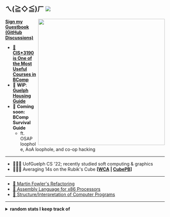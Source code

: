## ㄟ(≧◇≦)ㄏ ![](https://komarev.com/ghpvc/?username=jnguyen1098)

<!-- <img src="https://i.imgur.com/E7N0tWx.png" width="475px" align="right"> -->
<img src="https://github.com/cat-milk/Anime-Girls-Holding-Programming-Books/blob/master/C/Megumin_Holding_C_Programming_Language.jpg?raw=true" width="400px" align="right">

**[Sign my Guestbook (GitHub Discussions)](https://github.com/jnguyen1098/jnguyen1098/discussions/categories/guestbook)**

- [📝 **CIS\*3190 is One of the Most Useful Courses in BComp**](https://gist.github.com/jnguyen1098/210fdd73b693e22306ab94a82ce8f80c)
- 📝 **WIP**: [**Guelph Housing Guide**](https://gist.github.com/jnguyen1098/4c9f9158483674bfe0d1a3a57b49f9e1)
- 📝 **Coming soon: BComp Survival Guide**
  - ft. OSAP loophole, AoA loophole, and co-op hacking
<hr>

- 🙇🏻‍♂️ UofGuelph CS '22; recently studied soft computing & graphics
- 🙇🏻‍♂️ Averaging 14s on the Rubik's Cube **[[WCA](https://www.worldcubeassociation.org/persons/2019NGUY16) | [CubePB](https://cubepb.com/user?id=34&expand=0)]**
<hr>

- [📖 Martin Fowler's Refactoring](https://martinfowler.com/books/refactoring.html)
- [📖 Assembly Language for x86 Processors](http://asmirvine.com/)
- [📖 Structure/Interpretation of Computer Programs](https://mitpress.mit.edu/sites/default/files/sicp/full-text/book/book.html)
<hr>

<details>
  <summary><b>random stats I keep track of</b></summary>
<pre>
┌──────────────┬───────┐ ┌─────────────────┬─────┐
│  3x3 Records │  Time │ │  Typing Records │ WPM │
├──────────────┼───────┤ ├─────────────────┼─────┤
│       Single │  8.82 │ │         KeyMash │ 177 │
│    Mean of 3 │ 11.77 │ │    10ff Top 200 │ 160 │
│ Average of 5 │ 12.02 │ │  TypeRacer Race │ 160 │
│           12 │ 13.46 │ │ MonkeyType  15s │ 171 │
│           50 │ 14.01 │ │ MonkeyType  30s │ 178 │
│          100 │ 14.26 │ │ MonkeyType  60s │ 166 │
│         1000 │ 15.38 │ │ MonkeyType 120s │ 144 │
└──────────────┴───────┘ └─────────────────┴─────┘
┌────────────────┬──────────┐
│ Tetris Records │   Time   │
├────────────────┼──────────┤
│     Sprint 20L │ 0:21.321 │
│     Sprint 40L │ 0:43.898 │
│    Sprint 100L │ 2:06.249 │
└────────────────┴──────────┘
</pre>
</details>
